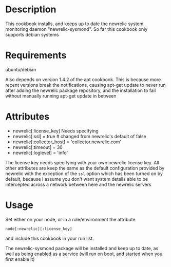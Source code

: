 Description
===========

This cookbook installs, and keeps up to date the newrelic system monitoring daemon "newrelic-sysmond". So far this cookbook only supports debian systems

Requirements
============

ubuntu/debian

Also depends on version 1.4.2 of the apt cookbook. This is because more recent
versions break the notifications, causing apt-get update to never run after
adding the newrelic package repository, and the installation to fail without
manually running apt-get update in between

Attributes
==========

* newrelic[:license_key]    Needs specifying
* newrelic[:ssl]            = true # changed from newrelic's default of false
* newrelic[:collector_host] = 'collector.newrelic.com'
* newrelic[:timeout]        = 30
* newrelic[:loglevel]       = 'info'

The license key needs specifying with your own newrelic license key.
All other attributes are keep the same as the default configuration provided
by newrelic with the exception of the `ssl` option which has been turned on by
default, because I assume you don't want system details able to be intercepted
across a network between here and the newrelic servers

Usage
=====

Set either on your node, or in a role/environment the attribute

    node[:newrelic][:license_key]

and include this cookbook in your run list.

The newrelic-sysmond package will be installed and keep up to date, as well
as being enabled as a service (will run on boot, and started when you first
enable it)
